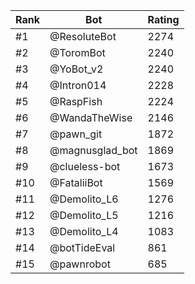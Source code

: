 Rank|Bot|Rating
---|---|---
#1|@ResoluteBot|2274
#2|@ToromBot|2240
#3|@YoBot_v2|2240
#4|@Intron014|2228
#5|@RaspFish|2224
#6|@WandaTheWise|2146
#7|@pawn_git|1872
#8|@magnusglad_bot|1869
#9|@clueless-bot|1673
#10|@FataliiBot|1569
#11|@Demolito_L6|1276
#12|@Demolito_L5|1216
#13|@Demolito_L4|1083
#14|@botTideEval|861
#15|@pawnrobot|685
